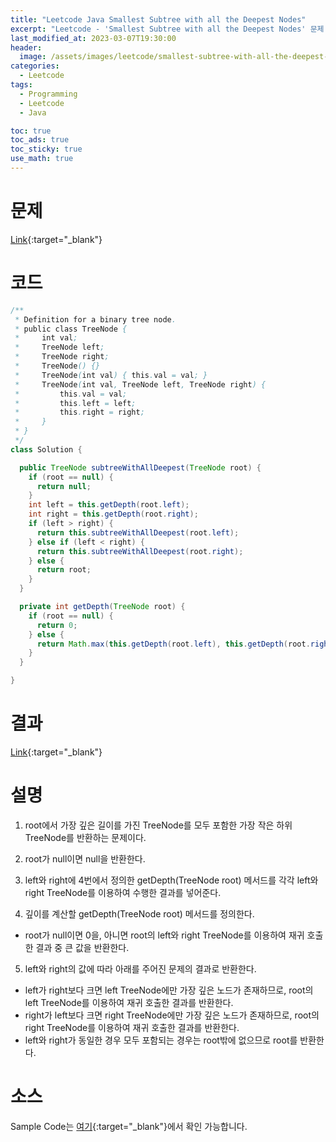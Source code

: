 ```yaml
---
title: "Leetcode Java Smallest Subtree with all the Deepest Nodes"
excerpt: "Leetcode - 'Smallest Subtree with all the Deepest Nodes' 문제 Java 풀이"
last_modified_at: 2023-03-07T19:30:00
header:
  image: /assets/images/leetcode/smallest-subtree-with-all-the-deepest-nodes.png
categories:
  - Leetcode
tags:
  - Programming
  - Leetcode
  - Java

toc: true
toc_ads: true
toc_sticky: true
use_math: true
---
```

# 문제
[Link](https://leetcode.com/problems/smallest-subtree-with-all-the-deepest-nodes){:target="_blank"}

# 코드
```java
/**
 * Definition for a binary tree node.
 * public class TreeNode {
 *     int val;
 *     TreeNode left;
 *     TreeNode right;
 *     TreeNode() {}
 *     TreeNode(int val) { this.val = val; }
 *     TreeNode(int val, TreeNode left, TreeNode right) {
 *         this.val = val;
 *         this.left = left;
 *         this.right = right;
 *     }
 * }
 */
class Solution {

  public TreeNode subtreeWithAllDeepest(TreeNode root) {
    if (root == null) {
      return null;
    }
    int left = this.getDepth(root.left);
    int right = this.getDepth(root.right);
    if (left > right) {
      return this.subtreeWithAllDeepest(root.left);
    } else if (left < right) {
      return this.subtreeWithAllDeepest(root.right);
    } else {
      return root;
    }
  }

  private int getDepth(TreeNode root) {
    if (root == null) {
      return 0;
    } else {
      return Math.max(this.getDepth(root.left), this.getDepth(root.right)) + 1;
    }
  }

}
```

# 결과
[Link](https://leetcode.com/problems/all-nodes-distance-k-in-binary-tree/submissions/910084313/){:target="_blank"}

# 설명
1. root에서 가장 깊은 길이를 가진 TreeNode를 모두 포함한 가장 작은 하위 TreeNode를 반환하는 문제이다.

2. root가 null이면 null을 반환한다.

3. left와 right에 4번에서 정의한 getDepth(TreeNode root) 메서드를 각각 left와 right TreeNode를 이용하여 수행한 결과를 넣어준다.

4. 깊이를 계산할 getDepth(TreeNode root) 메서드를 정의한다.
- root가 null이면 0을, 아니면 root의 left와 right TreeNode를 이용하여 재귀 호출 한 결과 중 큰 값을 반환한다.

5. left와 right의 값에 따라 아래를 주어진 문제의 결과로 반환한다.
- left가 right보다 크면 left TreeNode에만 가장 깊은 노드가 존재하므로, root의 left TreeNode를 이용하여 재귀 호출한 결과를 반환한다.
- right가 left보다 크면 right TreeNode에만 가장 깊은 노드가 존재하므로, root의 right TreeNode를 이용하여 재귀 호출한 결과를 반환한다.
- left와 right가 동일한 경우 모두 포함되는 경우는 root밖에 없으므로 root를 반환한다.

# 소스
Sample Code는 [여기](https://github.com/GracefulSoul/leetcode/blob/master/src/main/java/gracefulsoul/problems/SmallestSubtreeWithAllTheDeepestNodes.java){:target="_blank"}에서 확인 가능합니다.